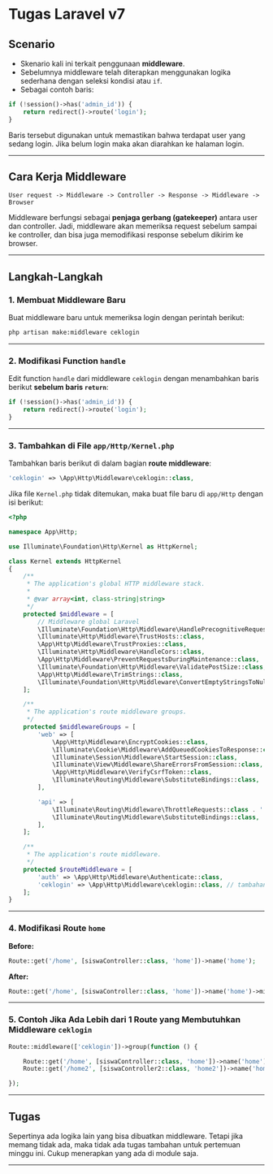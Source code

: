 # Tugas Laravel v7

## Scenario

* Skenario kali ini terkait penggunaan **middleware**.
* Sebelumnya middleware telah diterapkan menggunakan logika sederhana dengan seleksi kondisi atau `if`.
* Sebagai contoh baris:

```php
if (!session()->has('admin_id')) {
    return redirect()->route('login');
}
```

Baris tersebut digunakan untuk memastikan bahwa terdapat user yang sedang login. Jika belum login maka akan diarahkan ke halaman login.

---

## Cara Kerja Middleware

```
User request -> Middleware -> Controller -> Response -> Middleware -> Browser
```

Middleware berfungsi sebagai **penjaga gerbang (gatekeeper)** antara user dan controller.
Jadi, middleware akan memeriksa request sebelum sampai ke controller, dan bisa juga memodifikasi response sebelum dikirim ke browser.

---

## Langkah-Langkah

### 1. Membuat Middleware Baru

Buat middleware baru untuk memeriksa login dengan perintah berikut:

```bash
php artisan make:middleware ceklogin
```

---

### 2. Modifikasi Function `handle`

Edit function `handle` dari middleware `ceklogin` dengan menambahkan baris berikut **sebelum baris `return`**:

```php
if (!session()->has('admin_id')) {
    return redirect()->route('login');
}
```

---

### 3. Tambahkan di File `app/Http/Kernel.php`

Tambahkan baris berikut di dalam bagian **route middleware**:

```php
'ceklogin' => \App\Http\Middleware\ceklogin::class,
```

Jika file `Kernel.php` tidak ditemukan, maka buat file baru di `app/Http` dengan isi berikut:

```php
<?php

namespace App\Http;

use Illuminate\Foundation\Http\Kernel as HttpKernel;

class Kernel extends HttpKernel
{
    /**
     * The application's global HTTP middleware stack.
     *
     * @var array<int, class-string|string>
     */
    protected $middleware = [
        // Middleware global Laravel
        \Illuminate\Foundation\Http\Middleware\HandlePrecognitiveRequests::class,
        \Illuminate\Http\Middleware\TrustHosts::class,
        \App\Http\Middleware\TrustProxies::class,
        \Illuminate\Http\Middleware\HandleCors::class,
        \App\Http\Middleware\PreventRequestsDuringMaintenance::class,
        \Illuminate\Foundation\Http\Middleware\ValidatePostSize::class,
        \App\Http\Middleware\TrimStrings::class,
        \Illuminate\Foundation\Http\Middleware\ConvertEmptyStringsToNull::class,
    ];

    /**
     * The application's route middleware groups.
     */
    protected $middlewareGroups = [
        'web' => [
            \App\Http\Middleware\EncryptCookies::class,
            \Illuminate\Cookie\Middleware\AddQueuedCookiesToResponse::class,
            \Illuminate\Session\Middleware\StartSession::class,
            \Illuminate\View\Middleware\ShareErrorsFromSession::class,
            \App\Http\Middleware\VerifyCsrfToken::class,
            \Illuminate\Routing\Middleware\SubstituteBindings::class,
        ],

        'api' => [
            \Illuminate\Routing\Middleware\ThrottleRequests::class . ':api',
            \Illuminate\Routing\Middleware\SubstituteBindings::class,
        ],
    ];

    /**
     * The application's route middleware.
     */
    protected $routeMiddleware = [
        'auth' => \App\Http\Middleware\Authenticate::class,
        'ceklogin' => \App\Http\Middleware\ceklogin::class, // tambahannya ada di sini
    ];
}
```

---

### 4. Modifikasi Route `home`

**Before:**

```php
Route::get('/home', [siswaController::class, 'home'])->name('home');
```

**After:**

```php
Route::get('/home', [siswaController::class, 'home'])->name('home')->middleware('ceklogin');
```

---

### 5. Contoh Jika Ada Lebih dari 1 Route yang Membutuhkan Middleware `ceklogin`

```php
Route::middleware(['ceklogin'])->group(function () {

    Route::get('/home', [siswaController::class, 'home'])->name('home'); // contoh route 1
    Route::get('/home2', [siswaController2::class, 'home2'])->name('home2'); // contoh route 2

});
```

---

## Tugas

Sepertinya ada logika lain yang bisa dibuatkan middleware.
Tetapi jika memang tidak ada, maka tidak ada tugas tambahan untuk pertemuan minggu ini.
Cukup menerapkan yang ada di module saja.

---